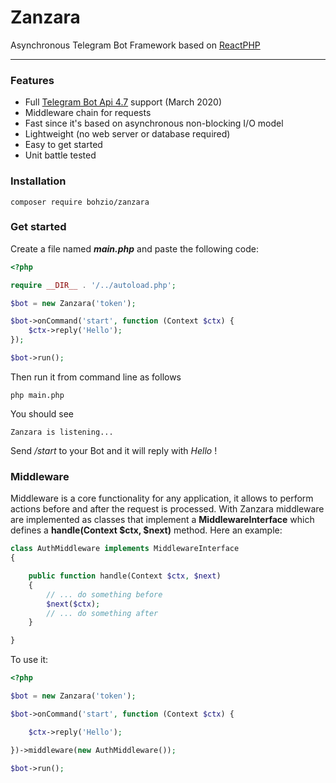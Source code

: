 # Zanzara
Asynchronous Telegram Bot Framework based on [ReactPHP](https://reactphp.org/)

---

### Features
* Full [Telegram Bot Api 4.7](https://core.telegram.org/bots/api) support (March 2020)
* Middleware chain for requests
* Fast since it's based on asynchronous non-blocking I/O model
* Lightweight (no web server or database required)
* Easy to get started
* Unit battle tested

### Installation
    composer require bohzio/zanzara
    
### Get started

Create a file named **_main.php_** and paste the following code:

```php
<?php

require __DIR__ . '/../autoload.php';

$bot = new Zanzara('token');

$bot->onCommand('start', function (Context $ctx) {
    $ctx->reply('Hello');
});

$bot->run();
```

Then run it from command line as follows

    php main.php

You should see

    Zanzara is listening...

Send _/start_ to your Bot and it will reply with _Hello_ !

### Middleware

Middleware is a core functionality for any application, it allows to perform actions before and after the request
is processed. With Zanzara middleware are implemented as classes that implement a **MiddlewareInterface** which defines
a **handle(Context $ctx, $next)** method. Here an example:

```php
class AuthMiddleware implements MiddlewareInterface
{

    public function handle(Context $ctx, $next)
    {
        // ... do something before
        $next($ctx);
        // ... do something after
    }

}
```

To use it:

```php
<?php

$bot = new Zanzara('token');

$bot->onCommand('start', function (Context $ctx) {

    $ctx->reply('Hello');

})->middleware(new AuthMiddleware());

$bot->run();
```